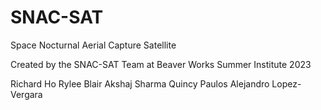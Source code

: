 # SNAC-SAT
Space Nocturnal Aerial Capture Satellite

Created by the SNAC-SAT Team at Beaver Works Summer Institute 2023

Richard Ho
Rylee Blair
Akshaj Sharma
Quincy Paulos
Alejandro Lopez-Vergara